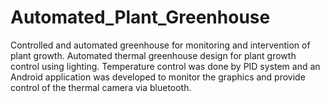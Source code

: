 # Automated_Plant_Greenhouse
Controlled and automated greenhouse for monitoring and intervention of plant growth. Automated thermal greenhouse design for plant growth control using lighting. Temperature control was done by PID system and an Android application was developed to monitor the graphics and provide control of the thermal camera via bluetooth.
